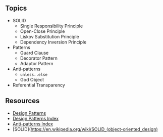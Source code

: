 ## Topics
  - SOLID
    - Single Responsibility Principle
    - Open-Close Principle
    - Liskov Substitution Principle
    - Dependency Inversion Principle
  - Patterns
    - Guard Clause
    - Decorator Pattern
    - Adaptor Pattern
  - Anti-patterns
    - `unless..else`
    -  God Object
  - Referential Transparency

## Resources
  - [Design Patterns](http://c2.com/cgi/wiki?DesignPatterns)
  - [Design Patterns Index](http://c2.com/cgi/wiki?SoftwareDesignPatternsIndex)
  - [Anti-patterns Index](https://sourcemaking.com/antipatterns) 
  - [SOLID](https://en.wikipedia.org/wiki/SOLID_(object-oriented_design)
